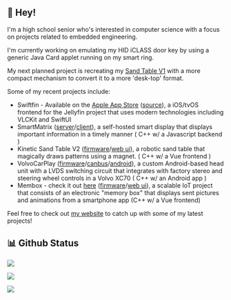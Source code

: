 ## 👋 Hey!

I'm a high school senior who's interested in computer science with a focus on projects related to embedded engineering.

I'm currently working on emulating my HID iCLASS door key by using a generic Java Card applet running on my smart ring.

My next planned project is recreating my [Sand Table V1](https://vigue.me/posts/sand-table-project) with a more compact mechanism to convert it to a more 'desk-top' format.

Some of my recent projects include:

- Swiftfin - Available on the [Apple App Store](https://apps.apple.com/ca/app/swiftfin/id1604098728) ([source](https://github.com/jellyfin/swiftfin)), a iOS/tvOS frontend for the Jellyfin project that uses modern technologies including VLCKit and SwiftUI
- SmartMatrix ([server](https://github.com/acvigue/SmartMatrixServer)/[client](https://github.com/acvigue/SmartMatrix-ESP32)), a self-hosted smart display that displays important information in a timely manner ( C++ w/ a Javascript backend )
- Kinetic Sand Table V2 ([firmware](https://github.com/acvigue/RBotFirmware)/[web ui](https://github.com/acvigue/sandspa3)), a robotic sand table that magically draws patterns using a magnet. ( C++ w/ a Vue frontend )
- VolvoCarPlay ([firmware](https://github.com/acvigue/VolvoCarPlay-SAMD)/[canbus](https://github.com/acvigue/VolvoCarPlay-CANBus)/[android](https://github.com/acvigue/VolvoCarPlay-APK)), a custom Android-based head unit with a LVDS switching circuit that integrates with factory stereo and steering wheel controls in a Volvo XC70 ( C++ w/ an Android app )
- Membox - check it out [here](https://app.membox.cc) ([firmware](https://github.com/acvigue/membox-esp32)/[web ui](https://github.com/acvigue/membox-react)), a scalable IoT project that consists of an electronic "memory box" that displays sent pictures and animations from a smartphone app (C++ w/ a Vue frontend)

Feel free to check out [my website](https://vigue.me) to catch up with some of my latest projects!

## 📊 Github Status

<p><img src="https://github-readme-stats.vercel.app/api?username=acvigue&show_icons=true&theme=chartreuse-dark&include_all_commits=true&hide=issues&count_private=true"><p>

<p><img src="https://github-readme-streak-stats.herokuapp.com/?user=acvigue"><p>
</p>

[![](https://visitcount.itsvg.in/api?id=acvigue&icon=5&color=12)](https://visitcount.itsvg.in)
